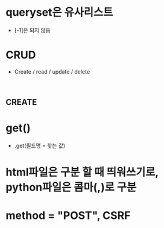 # queryset은 유사리스트

- [-1]은 되지 않음

# CRUD

- Create / read / update / delete

       

## CREATE

# get()

- .get(필드명 = 찾는 값)

# html파일은 구분 할 때 띄워쓰기로, python파일은 콤마(,)로 구분

# method = "POST", CSRF
